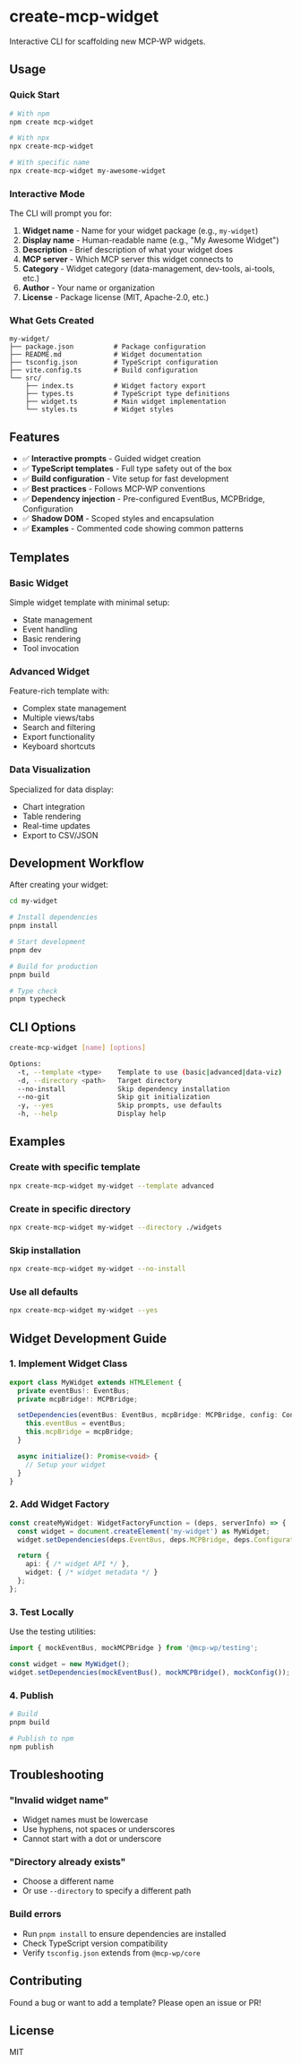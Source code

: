 # create-mcp-widget

Interactive CLI for scaffolding new MCP-WP widgets.

## Usage

### Quick Start

```bash
# With npm
npm create mcp-widget

# With npx
npx create-mcp-widget

# With specific name
npx create-mcp-widget my-awesome-widget
```

### Interactive Mode

The CLI will prompt you for:

1. **Widget name** - Name for your widget package (e.g., `my-widget`)
2. **Display name** - Human-readable name (e.g., "My Awesome Widget")
3. **Description** - Brief description of what your widget does
4. **MCP server** - Which MCP server this widget connects to
5. **Category** - Widget category (data-management, dev-tools, ai-tools, etc.)
6. **Author** - Your name or organization
7. **License** - Package license (MIT, Apache-2.0, etc.)

### What Gets Created

```
my-widget/
├── package.json          # Package configuration
├── README.md             # Widget documentation
├── tsconfig.json         # TypeScript configuration
├── vite.config.ts        # Build configuration
└── src/
    ├── index.ts          # Widget factory export
    ├── types.ts          # TypeScript type definitions
    ├── widget.ts         # Main widget implementation
    └── styles.ts         # Widget styles
```

## Features

- ✅ **Interactive prompts** - Guided widget creation
- ✅ **TypeScript templates** - Full type safety out of the box
- ✅ **Build configuration** - Vite setup for fast development
- ✅ **Best practices** - Follows MCP-WP conventions
- ✅ **Dependency injection** - Pre-configured EventBus, MCPBridge, Configuration
- ✅ **Shadow DOM** - Scoped styles and encapsulation
- ✅ **Examples** - Commented code showing common patterns

## Templates

### Basic Widget

Simple widget template with minimal setup:
- State management
- Event handling
- Basic rendering
- Tool invocation

### Advanced Widget

Feature-rich template with:
- Complex state management
- Multiple views/tabs
- Search and filtering
- Export functionality
- Keyboard shortcuts

### Data Visualization

Specialized for data display:
- Chart integration
- Table rendering
- Real-time updates
- Export to CSV/JSON

## Development Workflow

After creating your widget:

```bash
cd my-widget

# Install dependencies
pnpm install

# Start development
pnpm dev

# Build for production
pnpm build

# Type check
pnpm typecheck
```

## CLI Options

```bash
create-mcp-widget [name] [options]

Options:
  -t, --template <type>    Template to use (basic|advanced|data-viz)
  -d, --directory <path>   Target directory
  --no-install             Skip dependency installation
  --no-git                 Skip git initialization
  -y, --yes                Skip prompts, use defaults
  -h, --help               Display help
```

## Examples

### Create with specific template

```bash
npx create-mcp-widget my-widget --template advanced
```

### Create in specific directory

```bash
npx create-mcp-widget my-widget --directory ./widgets
```

### Skip installation

```bash
npx create-mcp-widget my-widget --no-install
```

### Use all defaults

```bash
npx create-mcp-widget my-widget --yes
```

## Widget Development Guide

### 1. Implement Widget Class

```typescript
export class MyWidget extends HTMLElement {
  private eventBus!: EventBus;
  private mcpBridge!: MCPBridge;

  setDependencies(eventBus: EventBus, mcpBridge: MCPBridge, config: Configuration) {
    this.eventBus = eventBus;
    this.mcpBridge = mcpBridge;
  }

  async initialize(): Promise<void> {
    // Setup your widget
  }
}
```

### 2. Add Widget Factory

```typescript
const createMyWidget: WidgetFactoryFunction = (deps, serverInfo) => {
  const widget = document.createElement('my-widget') as MyWidget;
  widget.setDependencies(deps.EventBus, deps.MCPBridge, deps.Configuration);

  return {
    api: { /* widget API */ },
    widget: { /* widget metadata */ }
  };
};
```

### 3. Test Locally

Use the testing utilities:

```typescript
import { mockEventBus, mockMCPBridge } from '@mcp-wp/testing';

const widget = new MyWidget();
widget.setDependencies(mockEventBus(), mockMCPBridge(), mockConfig());
```

### 4. Publish

```bash
# Build
pnpm build

# Publish to npm
npm publish
```

## Troubleshooting

### "Invalid widget name"
- Widget names must be lowercase
- Use hyphens, not spaces or underscores
- Cannot start with a dot or underscore

### "Directory already exists"
- Choose a different name
- Or use `--directory` to specify a different path

### Build errors
- Run `pnpm install` to ensure dependencies are installed
- Check TypeScript version compatibility
- Verify `tsconfig.json` extends from `@mcp-wp/core`

## Contributing

Found a bug or want to add a template? Please open an issue or PR!

## License

MIT
